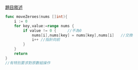 [題目敘述](https://leetcode.cn/problems/move-zeroes/)

```go
func moveZeroes(nums []int){
    i := 0
    for key,value:=range nums {
        if value != 0 {     //不為0
            nums[i],nums[key] = nums[key],nums[i]   //交換
            i++ //指針向前
        }
    }
    return 
}
//有特別要求對原數組操作
